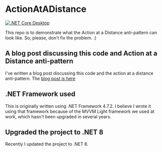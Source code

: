 # ActionAtADistance
[![.NET Core Desktop](https://github.com/rfalanga/ActionAtADistance/actions/workflows/dotnet-desktop.yml/badge.svg)](https://github.com/rfalanga/ActionAtADistance/actions/workflows/dotnet-desktop.yml)

This repo is to demonstrate what the Action at a Distance anti-pattern can look like. So, please, don't fix the problem. :)

## A blog post discussing this code and Action at a Distance anti-pattern
I've written a blog post discussing this code and the action at a distance anti-pattern. The [blog post is here](https://rodathome.wordpress.com/2020/02/22/the-action-at-a-distance-anti-pattern/)

## .NET Framework used
This is originally written using .NET Framework 4.7.2. I believe I wrote it using that framework because of the MVVM Light framework we used at work, which hasn't been upgraded in several years.

## Upgraded the project to .NET 8
Recently I updated the project to .NET 8.

